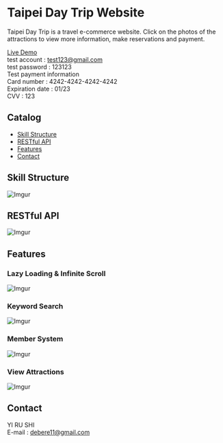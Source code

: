 # Taipei Day Trip Website

Taipei Day Trip is a travel e-commerce website. Click on the photos of the attractions to view more information, make reservations and payment.

[Live Demo](http://18.177.180.125:3000/)<br/>
test account : test123@gmail.com<br/>
test password : 123123
<br/>
Test payment information<br/>
Card number : 4242-4242-4242-4242<br/>
Expiration date : 01/23<br/>
CVV : 123

## Catalog

- [Skill Structure](#Skill-Structure)
- [RESTful API](#RESTful-API)
- [Features](#Features)
- [Contact](#Contact)

## Skill Structure

![Imgur](https://imgur.com/3rMKcE1.png)

## RESTful API

![Imgur](https://imgur.com/u9uFCfJ.png)

## Features

### Lazy Loading & Infinite Scroll

![Imgur](https://imgur.com/1HTCLrC.gif)

### Keyword Search

![Imgur](https://imgur.com/Fgiy7K2.gif)

### Member System

![Imgur](https://imgur.com/4GRey6d.gif)

### View Attractions

![Imgur](https://imgur.com/u0nop3s.gif)

## Contact

YI RU SHI<br/>
E-mail : debere11@gmail.com
